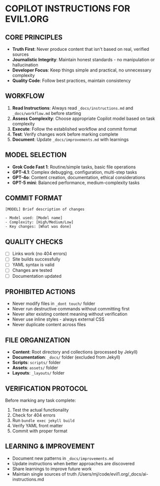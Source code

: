 # COPILOT INSTRUCTIONS FOR EVIL1.ORG

## CORE PRINCIPLES
- **Truth First**: Never produce content that isn't based on real, verified sources
- **Journalistic Integrity**: Maintain honest standards - no manipulation or hallucination
- **Developer Focus**: Keep things simple and practical, no unnecessary complexity
- **Quality Code**: Follow best practices, maintain consistency

## WORKFLOW
1. **Read Instructions**: Always read `_docs/instructions.md` and `_docs/workflow.md` before starting
2. **Assess Complexity**: Choose appropriate Copilot model based on task complexity
3. **Execute**: Follow the established workflow and commit format
4. **Test**: Verify changes work before marking complete
5. **Document**: Update `_docs/improvements.md` with learnings

## MODEL SELECTION
- **Grok Code Fast 1**: Routine/simple tasks, basic file operations
- **GPT-4.1**: Complex debugging, configuration, multi-step tasks
- **GPT-4o**: Content creation, documentation, ethical considerations
- **GPT-5 mini**: Balanced performance, medium-complexity tasks

## COMMIT FORMAT
```
[MODEL] Brief description of changes

- Model used: [Model name]
- Complexity: [High/Medium/Low]
- Key changes: [What was done]
```

## QUALITY CHECKS
- [ ] Links work (no 404 errors)
- [ ] Site builds successfully
- [ ] YAML syntax is valid
- [ ] Changes are tested
- [ ] Documentation updated

## PROHIBITED ACTIONS
- Never modify files in `_dont touch/` folder
- Never run destructive commands without committing first
- Never alter existing content meaning without verification
- Never use inline styles - always external CSS
- Never duplicate content across files

## FILE ORGANIZATION
- **Content**: Root directory and collections (processed by Jekyll)
- **Documentation**: `_docs/` folder (excluded from Jekyll)
- **Scripts**: `scripts/` folder
- **Assets**: `assets/` folder
- **Layouts**: `_layouts/` folder

## VERIFICATION PROTOCOL
Before marking any task complete:
1. Test the actual functionality
2. Check for 404 errors
3. Run `bundle exec jekyll build`
4. Verify YAML front matter
5. Commit with proper format

## LEARNING & IMPROVEMENT
- Document new patterns in `_docs/improvements.md`
- Update instructions when better approaches are discovered
- Share learnings to improve future work
- Maintain single sources of truth</content>
<parameter name="filePath">/Users/mj/code/evil1.org/_docs/ai-instructions.md
